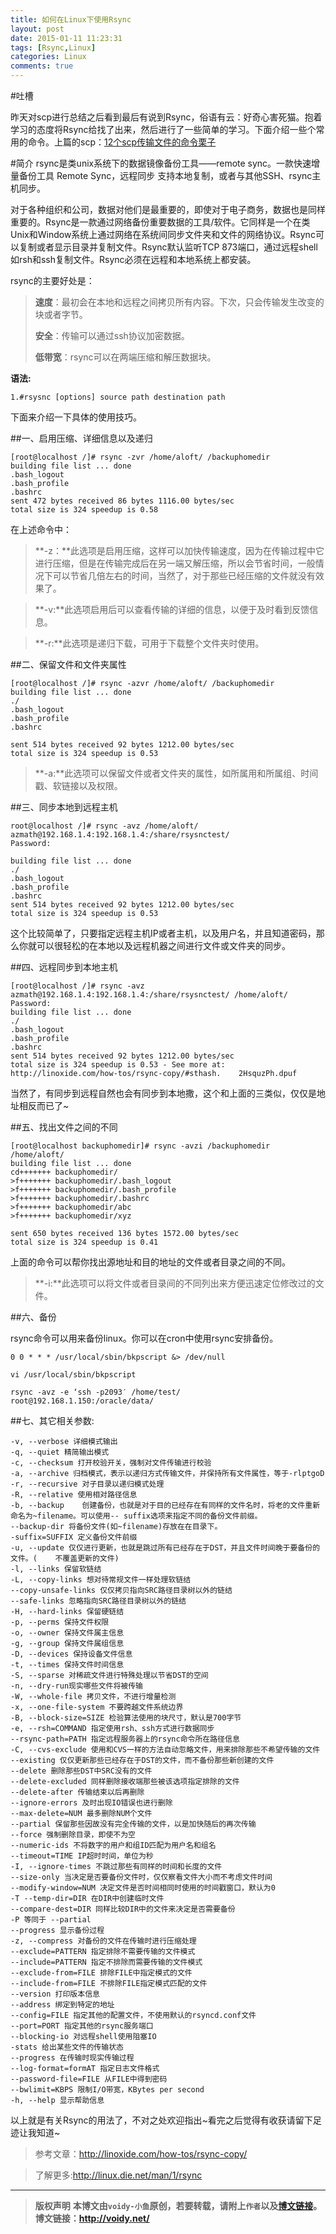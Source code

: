 ```yaml
---
title: 如何在Linux下使用Rsync
layout: post
date: 2015-01-11 11:23:31
tags: [Rsync,Linux]
categories: Linux
comments: true
---
```


#吐槽

昨天对scp进行总结之后看到最后有说到Rsync，俗语有云：好奇心害死猫。抱着学习的态度将Rsync给找了出来，然后进行了一些简单的学习。下面介绍一些个常用的命令。上篇的scp：[12个scp传输文件的命令栗子](http://voidy.gitcafe.com/2015/01/10/12%E4%B8%AAscp%E4%BC%A0%E8%BE%93%E6%96%87%E4%BB%B6%E7%9A%84%E5%91%BD%E4%BB%A4%E6%A0%97%E5%AD%90/)

#简介
rsync是类unix系统下的数据镜像备份工具——remote sync。一款快速增量备份工具 Remote Sync，远程同步 支持本地复制，或者与其他SSH、rsync主机同步。

对于各种组织和公司，数据对他们是最重要的，即使对于电子商务，数据也是同样重要的。Rsync是一款通过网络备份重要数据的工具/软件。它同样是一个在类Unix和Window系统上通过网络在系统间同步文件夹和文件的网络协议。Rsync可以复制或者显示目录并复制文件。Rsync默认监听TCP 873端口，通过远程shell如rsh和ssh复制文件。Rsync必须在远程和本地系统上都安装。

rsync的主要好处是：
> **速度**：最初会在本地和远程之间拷贝所有内容。下次，只会传输发生改变的块或者字节。
> 
> **安全**：传输可以通过ssh协议加密数据。
> 
> **低带宽**：rsync可以在两端压缩和解压数据块。

**语法:**

	1.#rsysnc [options] source path destination path

下面来介绍一下具体的使用技巧。

##一、启用压缩、详细信息以及递归

	[root@localhost /]# rsync -zvr /home/aloft/ /backuphomedir
	building file list ... done
	.bash_logout
	.bash_profile
	.bashrc
	sent 472 bytes received 86 bytes 1116.00 bytes/sec
	total size is 324 speedup is 0.58

在上述命令中：
> **-z：**此选项是启用压缩，这样可以加快传输速度，因为在传输过程中它进行压缩，但是在传输完成后在另一端又解压缩，所以会节省时间，一般情况下可以节省几倍左右的时间，当然了，对于那些已经压缩的文件就没有效果了。

> **-v:**此选项启用后可以查看传输的详细的信息，以便于及时看到反馈信息。

> **-r:**此选项是递归下载，可用于下载整个文件夹时使用。

##二、保留文件和文件夹属性

	
	[root@localhost /]# rsync -azvr /home/aloft/ /backuphomedir
	building file list ... done
	./
	.bash_logout
	.bash_profile
	.bashrc
	 
	sent 514 bytes received 92 bytes 1212.00 bytes/sec
	total size is 324 speedup is 0.53

> **-a:**此选项可以保留文件或者文件夹的属性，如所属用和所属组、时间戳、软链接以及权限。

##三、同步本地到远程主机

	root@localhost /]# rsync -avz /home/aloft/ azmath@192.168.1.4:192.168.1.4:/share/rsysnctest/
	Password:
	 
	building file list ... done
	./
	.bash_logout
	.bash_profile
	.bashrc
	sent 514 bytes received 92 bytes 1212.00 bytes/sec
	total size is 324 speedup is 0.53

这个比较简单了，只要指定远程主机IP或者主机，以及用户名，并且知道密码，那么你就可以很轻松的在本地以及远程机器之间进行文件或文件夹的同步。

##四、远程同步到本地主机

	[root@localhost /]# rsync -avz azmath@192.168.1.4:192.168.1.4:/share/rsysnctest/ /home/aloft/
	Password:
	building file list ... done
	./
	.bash_logout
	.bash_profile
	.bashrc
	sent 514 bytes received 92 bytes 1212.00 bytes/sec
	total size is 324 speedup is 0.53 - See more at: http://linoxide.com/how-tos/rsync-copy/#sthash.	2HsquzPh.dpuf
	
 当然了，有同步到远程自然也会有同步到本地撒，这个和上面的三类似，仅仅是地址相反而已了~

##五、找出文件之间的不同

	[root@localhost backuphomedir]# rsync -avzi /backuphomedir /home/aloft/
	building file list ... done
	cd+++++++ backuphomedir/
	>f+++++++ backuphomedir/.bash_logout
	>f+++++++ backuphomedir/.bash_profile
	>f+++++++ backuphomedir/.bashrc
	>f+++++++ backuphomedir/abc
	>f+++++++ backuphomedir/xyz
	
	sent 650 bytes received 136 bytes 1572.00 bytes/sec
	total size is 324 speedup is 0.41

上面的命令可以帮你找出源地址和目的地址的文件或者目录之间的不同。
> **-i:**此选项可以将文件或者目录间的不同列出来方便迅速定位修改过的文件。

##六、备份

rsync命令可以用来备份linux。你可以在cron中使用rsync安排备份。

	0 0 * * * /usr/local/sbin/bkpscript &> /dev/null

	vi /usr/local/sbin/bkpscript

	rsync -avz -e ‘ssh -p2093′ /home/test/ root@192.168.1.150:/oracle/data/

##七、其它相关参数:

	-v, --verbose 详细模式输出
	-q, --quiet 精简输出模式
	-c, --checksum 打开校验开关，强制对文件传输进行校验
	-a, --archive 归档模式，表示以递归方式传输文件，并保持所有文件属性，等于-rlptgoD
	-r, --recursive 对子目录以递归模式处理
	-R, --relative 使用相对路径信息
	-b, --backup 	创建备份，也就是对于目的已经存在有同样的文件名时，将老的文件重新命名为~filename。可以使用--	suffix选项来指定不同的备份文件前缀。
	--backup-dir 将备份文件(如~filename)存放在在目录下。
	-suffix=SUFFIX 定义备份文件前缀
	-u, --update 仅仅进行更新，也就是跳过所有已经存在于DST，并且文件时间晚于要备份的文件。(	不覆盖更新的文件)
	-l, --links 保留软链结
	-L, --copy-links 想对待常规文件一样处理软链结
	--copy-unsafe-links 仅仅拷贝指向SRC路径目录树以外的链结
	--safe-links 忽略指向SRC路径目录树以外的链结
	-H, --hard-links 保留硬链结
	-p, --perms 保持文件权限
	-o, --owner 保持文件属主信息
	-g, --group 保持文件属组信息
	-D, --devices 保持设备文件信息
	-t, --times 保持文件时间信息
	-S, --sparse 对稀疏文件进行特殊处理以节省DST的空间
	-n, --dry-run现实哪些文件将被传输
	-W, --whole-file 拷贝文件，不进行增量检测
	-x, --one-file-system 不要跨越文件系统边界
	-B, --block-size=SIZE 检验算法使用的块尺寸，默认是700字节
	-e, --rsh=COMMAND 指定使用rsh、ssh方式进行数据同步
	--rsync-path=PATH 指定远程服务器上的rsync命令所在路径信息
	-C, --cvs-exclude 使用和CVS一样的方法自动忽略文件，用来排除那些不希望传输的文件
	--existing 仅仅更新那些已经存在于DST的文件，而不备份那些新创建的文件
	--delete 删除那些DST中SRC没有的文件
	--delete-excluded 同样删除接收端那些被该选项指定排除的文件
	--delete-after 传输结束以后再删除
	--ignore-errors 及时出现IO错误也进行删除
	--max-delete=NUM 最多删除NUM个文件
	--partial 保留那些因故没有完全传输的文件，以是加快随后的再次传输
	--force 强制删除目录，即使不为空
	--numeric-ids 不将数字的用户和组ID匹配为用户名和组名
	--timeout=TIME IP超时时间，单位为秒
	-I, --ignore-times 不跳过那些有同样的时间和长度的文件
	--size-only 当决定是否要备份文件时，仅仅察看文件大小而不考虑文件时间
	--modify-window=NUM 决定文件是否时间相同时使用的时间戳窗口，默认为0
	-T --temp-dir=DIR 在DIR中创建临时文件
	--compare-dest=DIR 同样比较DIR中的文件来决定是否需要备份
	-P 等同于 --partial
	--progress 显示备份过程
	-z, --compress 对备份的文件在传输时进行压缩处理
	--exclude=PATTERN 指定排除不需要传输的文件模式
	--include=PATTERN 指定不排除而需要传输的文件模式
	--exclude-from=FILE 排除FILE中指定模式的文件
	--include-from=FILE 不排除FILE指定模式匹配的文件
	--version 打印版本信息
	--address 绑定到特定的地址
	--config=FILE 指定其他的配置文件，不使用默认的rsyncd.conf文件
	--port=PORT 指定其他的rsync服务端口
	--blocking-io 对远程shell使用阻塞IO
	-stats 给出某些文件的传输状态
	--progress 在传输时现实传输过程
	--log-format=formAT 指定日志文件格式
	--password-file=FILE 从FILE中得到密码
	--bwlimit=KBPS 限制I/O带宽，KBytes per second
	-h, --help 显示帮助信息

以上就是有关Rsync的用法了，不对之处欢迎指出~看完之后觉得有收获请留下足迹让我知道~


>参考文章：<http://linoxide.com/how-tos/rsync-copy/>

>了解更多:<http://linux.die.net/man/1/rsync>


---
> **版权声明**
> **本博文由`voidy-小鱼`原创，若要转载，请附上`作者`以及[博文链接](http://voidy.net)。**
> **博文链接：<http://voidy.net/>**